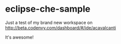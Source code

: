 # eclipse-che-sample

Just a test of my brand new workspace on http://beta.codenvy.com/dashboard/#/ide/acavalcanti

It's awesome!